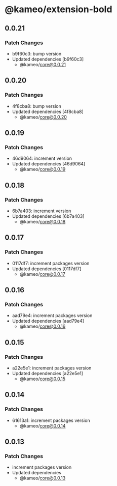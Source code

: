 # @kameo/extension-bold

## 0.0.21

### Patch Changes

- b9f60c3: bump version
- Updated dependencies [b9f60c3]
  - @kameo/core@0.0.21

## 0.0.20

### Patch Changes

- 4f8cba8: bump version
- Updated dependencies [4f8cba8]
  - @kameo/core@0.0.20

## 0.0.19

### Patch Changes

- 46d9064: increment version
- Updated dependencies [46d9064]
  - @kameo/core@0.0.19

## 0.0.18

### Patch Changes

- 6b7a403: increment version
- Updated dependencies [6b7a403]
  - @kameo/core@0.0.18

## 0.0.17

### Patch Changes

- 0117df7: increment packages version
- Updated dependencies [0117df7]
  - @kameo/core@0.0.17

## 0.0.16

### Patch Changes

- aad79e4: increment packages version
- Updated dependencies [aad79e4]
  - @kameo/core@0.0.16

## 0.0.15

### Patch Changes

- a22e5e1: increment packages version
- Updated dependencies [a22e5e1]
  - @kameo/core@0.0.15

## 0.0.14

### Patch Changes

- 61613a1: increment packages version
  - @kameo/core@0.0.14

## 0.0.13

### Patch Changes

- increment packages version
- Updated dependencies
  - @kameo/core@0.0.13
